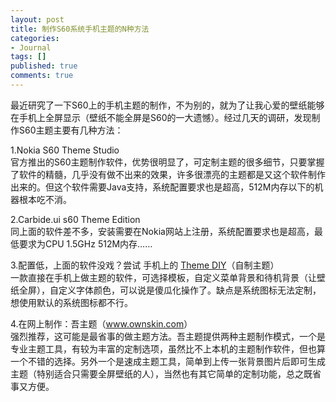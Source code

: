 ```yaml
---
layout: post
title: 制作S60系统手机主题的N种方法
categories:
- Journal
tags: []
published: true
comments: true
---
```

<p>最近研究了一下S60上的手机主题的制作，不为别的，就为了让我心爱的壁纸能够在手机上全屏显示（壁纸不能全屏是S60的一大遗憾）。经过几天的调研，发现制作S60主题主要有几种方法：</p>

<p>1.Nokia S60 Theme Studio<br />
官方推出的S60主题制作软件，优势很明显了，可定制主题的很多细节，只要掌握了软件的精髓，几乎没有做不出来的效果，许多很漂亮的主题都是又这个软件制作出来的。但这个软件需要Java支持，系统配置要求也是超高，512M内存以下的机器根本吃不消。</p>

<p>2.Carbide.ui s60 Theme Edition<br />
同上面的软件差不多，安装需要在Nokia网站上注册，系统配置要求也是超高，最低要求为CPU 1.5GHz 512M内存……</p>

<p>3.配置低，上面的软件没戏？尝试 手机上的 <a href="http://www.google.cn/search?q=Theme+DIY&amp;ie=utf-8&amp;oe=utf-8&amp;aq=t" target="_blank">Theme DIY</a>（自制主题）<br />
一款直接在手机上做主题的软件，可选择模板，自定义菜单背景和待机背景（让壁纸全屏），自定义字体颜色，可以说是傻瓜化操作了。缺点是系统图标无法定制，想使用默认的系统图标都不行。</p>

<p>4.在网上制作：吾主题（<a href="http://www.ownskin.com" target="_blank">www.ownskin.com</a>）<br />
强烈推荐，这可能是最省事的做主题方法。吾主题提供两种主题制作模式，一个是专业主题工具，有较为丰富的定制选项，虽然比不上本机的主题制作软件，但也算一个不错的选择。另外一个是速成主题工具，简单到上传一张背景图片后即可生成主题（特别适合只需要全屏壁纸的人），当然也有其它简单的定制功能，总之既省事又方便。</p>
